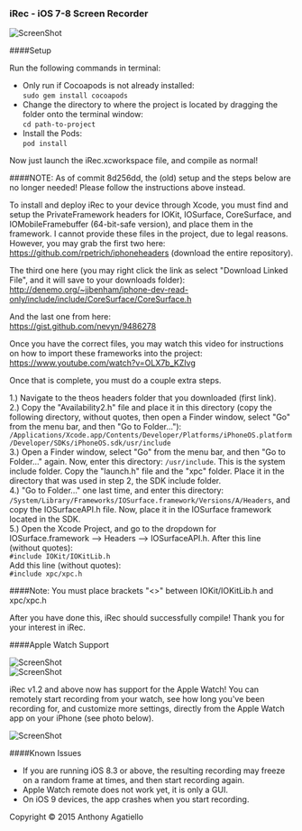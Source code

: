### iRec - iOS 7-8 Screen Recorder  

![ScreenShot](https://pbs.twimg.com/media/CATNEPXWQAAJWSt.jpg)

####Setup

Run the following commands in terminal:  
* Only run if Cocoapods is not already installed:  
<code>sudo gem install cocoapods</code>   
* Change the directory to where the project is located by dragging the folder onto the terminal window:  
<code>cd path-to-project</code>  
* Install the Pods:  
<code>pod install</code>  

Now just launch the iRec.xcworkspace file, and compile as normal!

####NOTE: As of commit 8d256dd, the (old) setup and the steps below are no longer needed! Please follow the instructions above instead.

To install and deploy iRec to your device through Xcode, you must find and setup the PrivateFramework headers for IOKit, IOSurface, CoreSurface, and IOMobileFramebuffer (64-bit-safe version), and place them in the framework. I cannot provide these files in the project, due to legal reasons. However, you may grab the first two here:  
https://github.com/rpetrich/iphoneheaders (download the entire repository).

The third one here (you may right click the link as select "Download Linked File", and it will save to your downloads folder):  
http://denemo.org/~jjbenham/iphone-dev-read-only/include/include/CoreSurface/CoreSurface.h

And the last one from here:  
https://gist.github.com/nevyn/9486278

Once you have the correct files, you may watch this video for instructions on how to import these frameworks into the project:  
https://www.youtube.com/watch?v=OLX7b_KZIvg

Once that is complete, you must do a couple extra steps.

1.) Navigate to the theos headers folder that you downloaded (first link).  
2.) Copy the "Availability2.h" file and place it in this directory (copy the following directory, without quotes, then open a Finder window, select "Go" from the menu bar, and then "Go to Folder..."): <code>/Applications/Xcode.app/Contents/Developer/Platforms/iPhoneOS.platform/Developer/SDKs/iPhoneOS.sdk/usr/include</code>  
3.) Open a Finder window, select "Go" from the menu bar, and then "Go to Folder..." again. Now, enter this directory:
<code>/usr/include</code>. This is the system include folder. Copy the "launch.h" file and the "xpc" folder. Place it in the directory that was used in step 2, the SDK include folder.  
4.) "Go to Folder..." one last time, and enter this directory:  
<code>/System/Library/Frameworks/IOSurface.framework/Versions/A/Headers</code>, and copy the IOSurfaceAPI.h file. Now, place it in the IOSurface framework located in the SDK.  
5.) Open the Xcode Project, and go to the dropdown for IOSurface.framework --> Headers --> IOSurfaceAPI.h. After this line (without quotes):  
<code>#include IOKit/IOKitLib.h</code>    
Add this line (without quotes):  
<code>#include xpc/xpc.h</code>  

####Note: You must place brackets "<>" between IOKit/IOKitLib.h and xpc/xpc.h

After you have done this, iRec should successfully compile! Thank you for your interest in iRec.  

####Apple Watch Support  

![ScreenShot](https://pbs.twimg.com/media/CGVpWsNUAAAczLT.jpg)  
![ScreenShot](https://pbs.twimg.com/media/CGXCF2WUcAA_bGO.jpg)  

iRec v1.2 and above now has support for the Apple Watch! You can remotely start recording from your watch, see how long you've been recording for, and customize more settings, directly from the Apple Watch app on your iPhone (see photo below).  

![ScreenShot](https://pbs.twimg.com/media/CGVpWrbUYAABI8f.jpg:large)  

####Known Issues  

* If you are running iOS 8.3 or above, the resulting recording may freeze on a random frame at times, and then start recording again.  
* Apple Watch remote does not work yet, it is only a GUI.
* On iOS 9 devices, the app crashes when you start recording.

Copyright © 2015 Anthony Agatiello